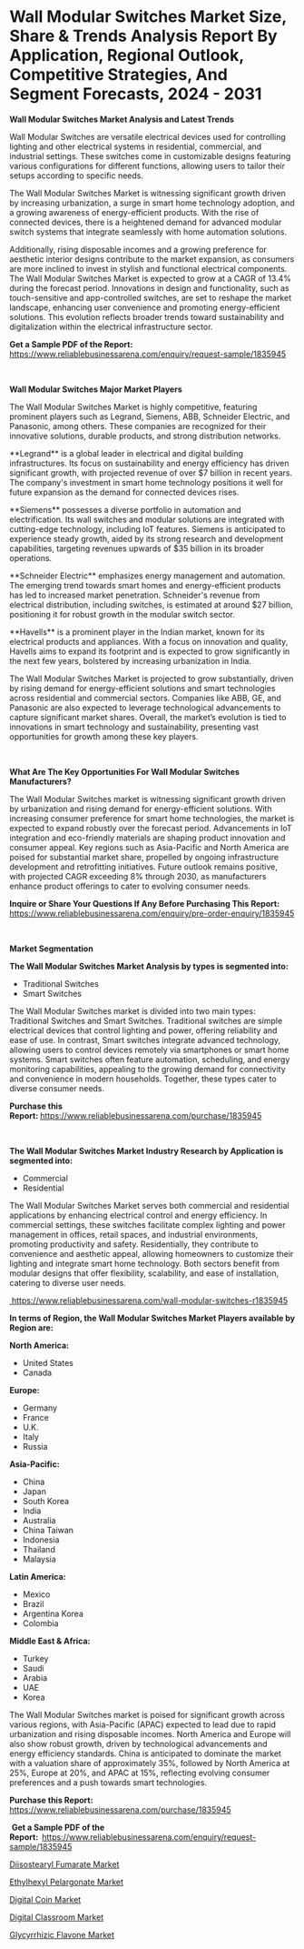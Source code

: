 <p><h1>Wall Modular Switches Market Size, Share & Trends Analysis Report By Application, Regional Outlook, Competitive Strategies, And Segment Forecasts, 2024 - 2031</h1></p><p><strong>Wall Modular Switches Market Analysis and Latest Trends</strong></p>
<p><p>Wall Modular Switches are versatile electrical devices used for controlling lighting and other electrical systems in residential, commercial, and industrial settings. These switches come in customizable designs featuring various configurations for different functions, allowing users to tailor their setups according to specific needs.</p><p>The Wall Modular Switches Market is witnessing significant growth driven by increasing urbanization, a surge in smart home technology adoption, and a growing awareness of energy-efficient products. With the rise of connected devices, there is a heightened demand for advanced modular switch systems that integrate seamlessly with home automation solutions. </p><p>Additionally, rising disposable incomes and a growing preference for aesthetic interior designs contribute to the market expansion, as consumers are more inclined to invest in stylish and functional electrical components. The Wall Modular Switches Market is expected to grow at a CAGR of 13.4% during the forecast period. Innovations in design and functionality, such as touch-sensitive and app-controlled switches, are set to reshape the market landscape, enhancing user convenience and promoting energy-efficient solutions. This evolution reflects broader trends toward sustainability and digitalization within the electrical infrastructure sector. </p></p>
<p><strong>Get a Sample PDF of the Report:&nbsp;</strong> <a href="https://www.reliablebusinessarena.com/enquiry/request-sample/1835945?utm_campaign=1197&utm_medium=2&utm_source=Github&utm_content=ia&utm_term=19112024&utm_id=wall-modular-switches">https://www.reliablebusinessarena.com/enquiry/request-sample/1835945</a></p>
<p>&nbsp;</p>
<p><strong>Wall Modular Switches Major Market Players</strong></p>
<p><p>The Wall Modular Switches Market is highly competitive, featuring prominent players such as Legrand, Siemens, ABB, Schneider Electric, and Panasonic, among others. These companies are recognized for their innovative solutions, durable products, and strong distribution networks.</p><p>**Legrand** is a global leader in electrical and digital building infrastructures. Its focus on sustainability and energy efficiency has driven significant growth, with projected revenue of over $7 billion in recent years. The company's investment in smart home technology positions it well for future expansion as the demand for connected devices rises.</p><p>**Siemens** possesses a diverse portfolio in automation and electrification. Its wall switches and modular solutions are integrated with cutting-edge technology, including IoT features. Siemens is anticipated to experience steady growth, aided by its strong research and development capabilities, targeting revenues upwards of $35 billion in its broader operations.</p><p>**Schneider Electric** emphasizes energy management and automation. The emerging trend towards smart homes and energy-efficient products has led to increased market penetration. Schneider's revenue from electrical distribution, including switches, is estimated at around $27 billion, positioning it for robust growth in the modular switch sector.</p><p>**Havells** is a prominent player in the Indian market, known for its electrical products and appliances. With a focus on innovation and quality, Havells aims to expand its footprint and is expected to grow significantly in the next few years, bolstered by increasing urbanization in India. </p><p>The Wall Modular Switches Market is projected to grow substantially, driven by rising demand for energy-efficient solutions and smart technologies across residential and commercial sectors. Companies like ABB, GE, and Panasonic are also expected to leverage technological advancements to capture significant market shares. Overall, the market’s evolution is tied to innovations in smart technology and sustainability, presenting vast opportunities for growth among these key players.</p></p>
<p>&nbsp;</p>
<p><strong>What Are The Key Opportunities For Wall Modular Switches Manufacturers?</strong></p>
<p><p>The Wall Modular Switches market is witnessing significant growth driven by urbanization and rising demand for energy-efficient solutions. With increasing consumer preference for smart home technologies, the market is expected to expand robustly over the forecast period. Advancements in IoT integration and eco-friendly materials are shaping product innovation and consumer appeal. Key regions such as Asia-Pacific and North America are poised for substantial market share, propelled by ongoing infrastructure development and retrofitting initiatives. Future outlook remains positive, with projected CAGR exceeding 8% through 2030, as manufacturers enhance product offerings to cater to evolving consumer needs.</p></p>
<p><strong>Inquire or Share Your Questions If Any Before Purchasing This Report:</strong> <a href="https://www.reliablebusinessarena.com/enquiry/pre-order-enquiry/1835945?utm_campaign=1197&utm_medium=2&utm_source=Github&utm_content=ia&utm_term=19112024&utm_id=wall-modular-switches">https://www.reliablebusinessarena.com/enquiry/pre-order-enquiry/1835945</a></p>
<p>&nbsp;</p>
<p><strong>Market Segmentation</strong></p>
<p><strong>The Wall Modular Switches Market Analysis by types is segmented into:</strong></p>
<p><ul><li>Traditional Switches</li><li>Smart Switches</li></ul></p>
<p><p>The Wall Modular Switches market is divided into two main types: Traditional Switches and Smart Switches. Traditional switches are simple electrical devices that control lighting and power, offering reliability and ease of use. In contrast, Smart switches integrate advanced technology, allowing users to control devices remotely via smartphones or smart home systems. Smart switches often feature automation, scheduling, and energy monitoring capabilities, appealing to the growing demand for connectivity and convenience in modern households. Together, these types cater to diverse consumer needs.</p></p>
<p><strong>Purchase this Report:&nbsp;</strong><a href="https://www.reliablebusinessarena.com/purchase/1835945?utm_campaign=1197&utm_medium=2&utm_source=Github&utm_content=ia&utm_term=19112024&utm_id=wall-modular-switches">https://www.reliablebusinessarena.com/purchase/1835945</a></p>
<p>&nbsp;</p>
<p><strong>The Wall Modular Switches Market Industry Research by Application is segmented into:</strong></p>
<p><ul><li>Commercial</li><li>Residential</li></ul></p>
<p><p>The Wall Modular Switches Market serves both commercial and residential applications by enhancing electrical control and energy efficiency. In commercial settings, these switches facilitate complex lighting and power management in offices, retail spaces, and industrial environments, promoting productivity and safety. Residentially, they contribute to convenience and aesthetic appeal, allowing homeowners to customize their lighting and integrate smart home technology. Both sectors benefit from modular designs that offer flexibility, scalability, and ease of installation, catering to diverse user needs.</p></p>
<p><a href="https://www.reliablebusinessarena.com/wall-modular-switches-r1835945?utm_campaign=1197&utm_medium=2&utm_source=Github&utm_content=ia&utm_term=19112024&utm_id=wall-modular-switches">&nbsp;https://www.reliablebusinessarena.com/wall-modular-switches-r1835945</a></p>
<p><strong>In terms of Region, the Wall Modular Switches Market Players available by Region are:</strong></p>
<p>
    <p> <strong> North America: </strong>
        <ul>
            <li>United States</li>
            <li>Canada</li>
        </ul>
        </p> 
    <p> <strong> Europe: </strong>
        <ul>
            <li>Germany</li>
            <li>France</li>
            <li>U.K.</li>
            <li>Italy</li>
            <li>Russia</li>
        </ul>
        </p> 
    <p> <strong> Asia-Pacific: </strong>
        <ul>
            <li>China</li>
            <li>Japan</li>
            <li>South Korea</li>
            <li>India</li>
            <li>Australia</li>
            <li>China Taiwan</li>
            <li>Indonesia</li>
            <li>Thailand</li>
            <li>Malaysia</li>
        </ul>
        </p> 
    <p> <strong> Latin America: </strong>
        <ul>
            <li>Mexico</li>
            <li>Brazil</li>
            <li>Argentina Korea</li>
            <li>Colombia</li>
        </ul>
        </p> 
    <p> <strong> Middle East & Africa: </strong>
        <ul>
            <li>Turkey</li>
            <li>Saudi</li>
            <li>Arabia</li>
            <li>UAE</li>
            <li>Korea</li>
        </ul>
    </p>
    </p>
<p><p>The Wall Modular Switches market is poised for significant growth across various regions, with Asia-Pacific (APAC) expected to lead due to rapid urbanization and rising disposable incomes. North America and Europe will also show robust growth, driven by technological advancements and energy efficiency standards. China is anticipated to dominate the market with a valuation share of approximately 35%, followed by North America at 25%, Europe at 20%, and APAC at 15%, reflecting evolving consumer preferences and a push towards smart technologies.</p></p>
<p><strong>Purchase this Report: </strong><a href="https://www.reliablebusinessarena.com/purchase/1835945?utm_campaign=1197&utm_medium=2&utm_source=Github&utm_content=ia&utm_term=19112024&utm_id=wall-modular-switches">https://www.reliablebusinessarena.com/purchase/1835945</a></p>
<p>&nbsp;<strong>Get a Sample PDF of the Report:&nbsp;&nbsp;</strong><a href="https://www.reliablebusinessarena.com/enquiry/request-sample/1835945?utm_campaign=1197&utm_medium=2&utm_source=Github&utm_content=ia&utm_term=19112024&utm_id=wall-modular-switches">https://www.reliablebusinessarena.com/enquiry/request-sample/1835945</a></p>
<p><strong></strong></p>
<p><p><a href="https://www.linkedin.com/pulse/diisostearyl-fumarate-market-global-regional-analysis-utpvc?utm_campaign=1197&utm_medium=2&utm_source=Github&utm_content=ia&utm_term=19112024&utm_id=wall-modular-switches">Diisostearyl Fumarate Market</a></p><p><a href="https://www.linkedin.com/pulse/surfing-ethylhexyl-pelargonate-wave-riding-market-currents-luztc?utm_campaign=1197&utm_medium=2&utm_source=Github&utm_content=ia&utm_term=19112024&utm_id=wall-modular-switches">Ethylhexyl Pelargonate Market</a></p><p><a href="https://issuu.com/reportprime-2/docs/digital-coin-market-size-2030.pptx_696f54fe4b6b64?utm_campaign=1197&utm_medium=2&utm_source=Github&utm_content=ia&utm_term=19112024&utm_id=wall-modular-switches">Digital Coin Market</a></p><p><a href="https://issuu.com/reportprime-2/docs/digital-classroom-market-size-2030._834047c3f0a65d?utm_campaign=1197&utm_medium=2&utm_source=Github&utm_content=ia&utm_term=19112024&utm_id=wall-modular-switches">Digital Classroom Market</a></p><p><a href="https://github.com/prosalinda88/Market-Research-Report-List-6/blob/main/glycyrrhizic-flavone-market.md?utm_campaign=1197&utm_medium=2&utm_source=Github&utm_content=ia&utm_term=19112024&utm_id=wall-modular-switches">Glycyrrhizic Flavone Market</a></p></p>